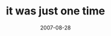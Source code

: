 ---
layout: base.njk
title : 'it was just one time' 
view_title : 'it was just one time' 
year : '2007' 
date : '2007-08-28' 
img_file : '/drawing/itwasjustonetime.png' 
html_file : 'itwasjustonetime' 
next_html : 'illswimbackwards.html' 
year_order : '118' 
permalink : "title/{{html_file}}.html"
---